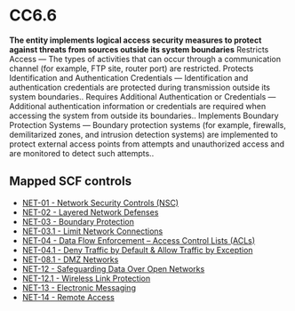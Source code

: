 # CC6.6
**The entity implements logical access security measures to protect against threats from sources outside its system boundaries**
Restricts Access — The types of activities that can occur through a communication channel (for example, FTP site, router port) are restricted. Protects Identification and Authentication Credentials — Identification and authentication credentials are protected during transmission outside its system boundaries.. Requires Additional Authentication or Credentials — Additional authentication information or credentials are required when accessing the system from outside its boundaries.. Implements Boundary Protection Systems — Boundary protection systems (for example, firewalls, demilitarized zones, and intrusion detection systems) are implemented to protect external access points from attempts and unauthorized access and are monitored to detect such attempts..
## Mapped SCF controls
- [NET-01 - Network Security Controls (NSC)](../scf/net-01-networksecuritycontrols(nsc).md)
- [NET-02 - Layered Network Defenses](../scf/net-02-layerednetworkdefenses.md)
- [NET-03 - Boundary Protection](../scf/net-03-boundaryprotection.md)
- [NET-03.1 - Limit Network Connections](../scf/net-031-limitnetworkconnections.md)
- [NET-04 - Data Flow Enforcement – Access Control Lists (ACLs)](../scf/net-04-dataflowenforcement–accesscontrollists(acls).md)
- [NET-04.1 - Deny Traffic by Default & Allow Traffic by Exception](../scf/net-041-denytrafficbydefault&allowtrafficbyexception.md)
- [NET-08.1 - DMZ Networks](../scf/net-081-dmznetworks.md)
- [NET-12 - Safeguarding Data Over Open Networks](../scf/net-12-safeguardingdataoveropennetworks.md)
- [NET-12.1 - Wireless Link Protection](../scf/net-121-wirelesslinkprotection.md)
- [NET-13 - Electronic Messaging](../scf/net-13-electronicmessaging.md)
- [NET-14 - Remote Access](../scf/net-14-remoteaccess.md)